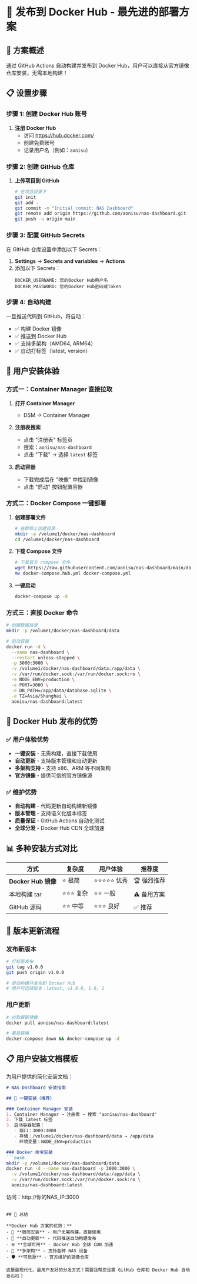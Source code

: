 # 🚀 发布到 Docker Hub - 最先进的部署方案

## 🎯 方案概述

通过 GitHub Actions 自动构建并发布到 Docker Hub，用户可以直接从官方镜像仓库安装，无需本地构建！

## 📋 设置步骤

### 步骤 1: 创建 Docker Hub 账号

1. **注册 Docker Hub**
   - 访问 https://hub.docker.com/
   - 创建免费账号
   - 记录用户名（例如：`aonisu`）

### 步骤 2: 创建 GitHub 仓库

1. **上传项目到 GitHub**
   ```bash
   # 在项目目录下
   git init
   git add .
   git commit -m "Initial commit: NAS Dashboard"
   git remote add origin https://github.com/aonisu/nas-dashboard.git
   git push -u origin main
   ```

### 步骤 3: 配置 GitHub Secrets

在 GitHub 仓库设置中添加以下 Secrets：

1. **Settings** → **Secrets and variables** → **Actions**
2. 添加以下 Secrets：
   ```
   DOCKER_USERNAME: 您的Docker Hub用户名
   DOCKER_PASSWORD: 您的Docker Hub密码或Token
   ```

### 步骤 4: 自动构建

一旦推送代码到 GitHub，将自动：
- ✅ 构建 Docker 镜像
- ✅ 推送到 Docker Hub
- ✅ 支持多架构（AMD64, ARM64）
- ✅ 自动打标签（latest, version）

## 🎯 用户安装体验

### 方式一：Container Manager 直接拉取

1. **打开 Container Manager**
   - DSM → Container Manager

2. **注册表搜索**
   - 点击 "注册表" 标签页
   - 搜索：`aonisu/nas-dashboard`
   - 点击 "下载" → 选择 `latest` 标签

3. **启动容器**
   - 下载完成后在 "映像" 中找到镜像
   - 点击 "启动" 按钮配置容器

### 方式二：Docker Compose 一键部署

1. **创建部署文件**
   ```bash
   # 在群晖上创建目录
   mkdir -p /volume1/docker/nas-dashboard
   cd /volume1/docker/nas-dashboard
   ```

2. **下载 Compose 文件**
   ```bash
   # 下载官方 compose 文件
   wget https://raw.githubusercontent.com/aonisu/nas-dashboard/main/docker-compose.hub.yml
   mv docker-compose.hub.yml docker-compose.yml
   ```

3. **一键启动**
   ```bash
   docker-compose up -d
   ```

### 方式三：直接 Docker 命令

```bash
# 创建数据目录
mkdir -p /volume1/docker/nas-dashboard/data

# 启动容器
docker run -d \
  --name nas-dashboard \
  --restart unless-stopped \
  -p 3000:3000 \
  -v /volume1/docker/nas-dashboard/data:/app/data \
  -v /var/run/docker.sock:/var/run/docker.sock:ro \
  -e NODE_ENV=production \
  -e PORT=3000 \
  -e DB_PATH=/app/data/database.sqlite \
  -e TZ=Asia/Shanghai \
  aonisu/nas-dashboard:latest
```

## 🌟 Docker Hub 发布的优势

### ✅ 用户体验优势
- **一键安装** - 无需构建，直接下载使用
- **自动更新** - 支持版本管理和自动更新
- **多架构支持** - 支持 x86、ARM 等不同架构
- **官方镜像** - 提供可信的官方镜像源

### ✅ 维护优势
- **自动构建** - 代码更新自动构建新镜像
- **版本管理** - 支持语义化版本标签
- **质量保证** - GitHub Actions 自动化测试
- **全球分发** - Docker Hub CDN 全球加速

## 📊 多种安装方式对比

| 方式 | 复杂度 | 用户体验 | 推荐度 |
|------|--------|----------|--------|
| **Docker Hub 镜像** | ⭐ 极简 | ⭐⭐⭐⭐⭐ 优秀 | 🏆 强烈推荐 |
| 本地构建 tar | ⭐⭐⭐ 复杂 | ⭐⭐ 一般 | ⚠️ 备用方案 |
| GitHub 源码 | ⭐⭐ 中等 | ⭐⭐⭐ 良好 | ✅ 推荐 |

## 🔄 版本更新流程

### 发布新版本
```bash
# 打标签发布
git tag v1.0.0
git push origin v1.0.0

# 自动构建并发布到 Docker Hub
# 用户可选择版本：latest, v1.0.0, 1.0, 1
```

### 用户更新
```bash
# 拉取最新镜像
docker pull aonisu/nas-dashboard:latest

# 重启容器
docker-compose down && docker-compose up -d
```

## 📋 用户安装文档模板

为用户提供的简化安装文档：

```markdown
# NAS Dashboard 安装指南

## 🚀 一键安装（推荐）

### Container Manager 安装
1. Container Manager → 注册表 → 搜索 "aonisu/nas-dashboard"
2. 下载 latest 标签
3. 启动容器配置：
   - 端口：3000:3000
   - 存储：/volume1/docker/nas-dashboard/data → /app/data
   - 环境变量：NODE_ENV=production

### Docker 命令安装
```bash
mkdir -p /volume1/docker/nas-dashboard/data
docker run -d --name nas-dashboard -p 3000:3000 \
  -v /volume1/docker/nas-dashboard/data:/app/data \
  -v /var/run/docker.sock:/var/run/docker.sock:ro \
  aonisu/nas-dashboard:latest
```

访问：http://你的NAS_IP:3000
```

## 🎉 总结

**Docker Hub 方案的优势：**
- 🎯 **极简安装** - 用户无需构建，直接使用
- 🔄 **自动更新** - 代码推送自动构建发布
- 🌐 **全球可用** - Docker Hub 全球 CDN 加速
- 📱 **多架构** - 支持各种 NAS 设备
- 🛡️ **可信源** - 官方维护的镜像仓库

这是最现代化、最用户友好的分发方式！需要我帮您设置 GitHub 仓库和 Docker Hub 自动发布吗？